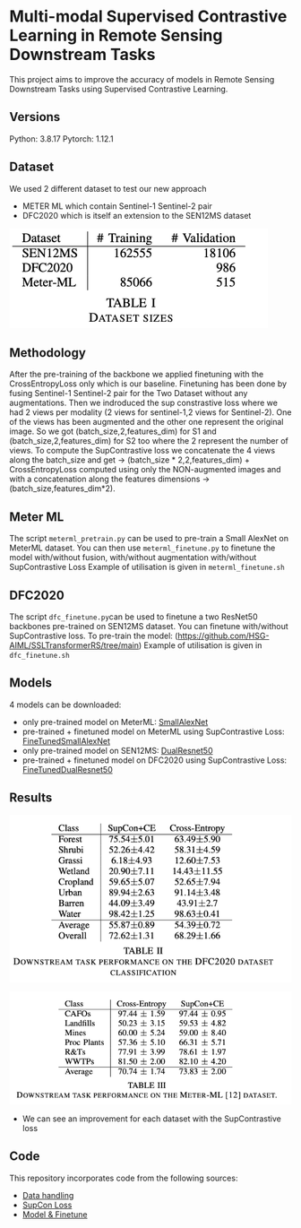 # Multi-modal Supervised Contrastive Learning in Remote Sensing Downstream Tasks

This project aims to improve the accuracy of models in Remote Sensing Downstream Tasks using Supervised Contrastive Learning.
## Versions
Python: 3.8.17
Pytorch: 1.12.1

## Dataset 
We used 2 different dataset to test our new approach 
* METER ML which contain Sentinel-1 Sentinel-2 pair
* DFC2020 which is itself an extension to the SEN12MS dataset

![Dataset](https://github.com/bakiuzun/SupCon_SSL/blob/main/images/dataset.png)


## Methodology 
After the pre-training of the backbone we applied finetuning with the CrossEntropyLoss only which is our baseline.
Finetuning has been done by fusing Sentinel-1 Sentinel-2 pair for the Two Dataset without any augmentations.
Then we indroduced the sup constrastive loss where we had 2 views per modality (2 views for sentinel-1,2 views for Sentinel-2). One of the views has been augmented and the other one represent the original image. So we got (batch_size,2,features_dim) for S1 and (batch_size,2,features_dim) for S2 too where the 2 represent the number of views. To compute the SupContrastive loss we concatenate the 4 views along the batch_size and get -> (batch_size * 2,2,features_dim) + CrossEntropyLoss computed using only the NON-augmented images and with a concatenation along the features dimensions -> (batch_size,features_dim*2).


## Meter ML 
The script `meterml_pretrain.py` can be used to pre-train a Small AlexNet on MeterML dataset. 
You can then use `meterml_finetune.py` to finetune the model with/without fusion, with/without augmentation with/without SupContrastive Loss 
Example of utilisation is given in `meterml_finetune.sh` 
## DFC2020 
The script `dfc_finetune.py`can be used to finetune a two ResNet50 backbones pre-trained on SEN12MS dataset.
You can finetune with/without SupContrastive loss.
To pre-train the model: (https://github.com/HSG-AIML/SSLTransformerRS/tree/main)
Example of utilisation is given in `dfc_finetune.sh` 

## Models 
4 models can be downloaded:
* only pre-trained model on MeterML: [SmallAlexNet](https://drive.google.com/drive/folders/1kigBZ6bzpDEsgDUotkiiiEEC6vmJZvul?usp=sharing)
* pre-trained + finetuned model on MeterML using SupContrastive Loss: [FineTunedSmallAlexNet](https://drive.google.com/drive/folders/1kigBZ6bzpDEsgDUotkiiiEEC6vmJZvul?usp=sharing)
* only pre-trained model on SEN12MS: [DualResnet50](https://drive.google.com/drive/folders/1kigBZ6bzpDEsgDUotkiiiEEC6vmJZvul?usp=sharing)
* pre-trained + finetuned model on DFC2020 using SupContrastive Loss: [FineTunedDualResnet50](https://drive.google.com/drive/folders/1kigBZ6bzpDEsgDUotkiiiEEC6vmJZvul?usp=sharing)


## Results
![dfc2020](https://github.com/bakiuzun/SupCon_SSL/blob/main/images/dfc_downstream.png)

![meterml](https://github.com/bakiuzun/SupCon_SSL/blob/main/images/meterml_downstream.png)

* We can see an improvement for each dataset with the SupContrastive loss 

## Code
This repository incorporates code from the following sources:
* [Data handling](https://github.com/lukasliebel/dfc2020_baseline)
* [SupCon Loss](https://github.com/HobbitLong/SupContrast)
* [Model & Finetune](https://github.com/HSG-AIML/SSLTransformerRS/tree/main)
